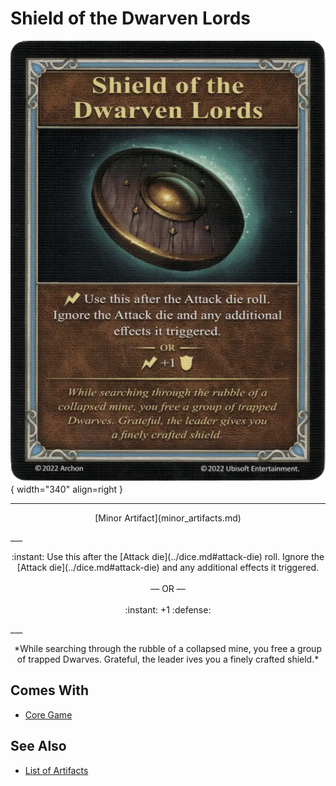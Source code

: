 # Shield of the Dwarven Lords

![Shield of the Dwarven Lords](../assets/artifacts_minor-shield_of_the_dwarven_lords.webp){ width="340" align=right }
___
<p style="text-align: center;" markdown>[Minor Artifact](minor_artifacts.md)</p>
___
<p style="text-align: center;" markdown>:instant: Use this after the [Attack die](../dice.md#attack-die) roll. Ignore the [Attack die](../dice.md#attack-die) and any additional effects it triggered.<br><br>— OR —<br><br>:instant: +1 :defense:</p>
___
<p style="text-align: center;" markdown>*While searching through the rubble of a collapsed mine, you free a group of trapped Dwarves. Grateful, the leader ives you a finely crafted shield.*</p>


## Comes With

- [Core Game](../content.md)


## See Also


- [List of Artifacts](index.md)
